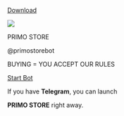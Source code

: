 [Download](https://telegram.org/dl?tme=5fd2d0ffc42ec5f5cb_14829601859824500456)

[![](https://cdn5.telesco.pe/file/vogGkuoghgXs0Vm6yRAWDFNnYejxK9v5iNK__JfrOgYt1WWPdiFy0P0Noh6IOryNgNgFS6yDQ3PQIjn97oJ1NnAtu0zpYtRmRhnms_u-Sh_w8-TXco48efEqMoeZTP0LNhL9SekBmdWoBGwsmY0ervj8FIJGLGPZFuoJH9GTrVTus9UbueTKRTxsEObdYywKOZjRd_ZHRFRCiRlpkI9b93ExkXbjWp_7-xRAIWC78ZNDXvrdHEYtVL-lUGjXw-q2HC4WeHzs2_P6MXQktOwhRXSRwTAKMRVpCVPPUUwyBq8FaGqpiukWIaATXKjLomQl2Jc_-p8NGt-Uhj_DSIZouQ.jpg)](tg://resolve?domain=primostorebot)

PRIMO STORE

@primostorebot

BUYING = YOU ACCEPT OUR RULES

[Start Bot](tg://resolve?domain=primostorebot)

If you have **Telegram**, you can launch

**PRIMO STORE** right away.